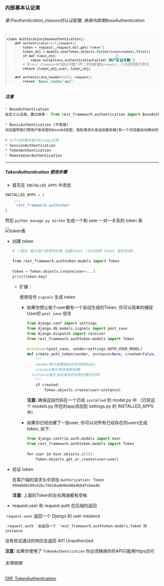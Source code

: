 ### 内部基本认证类
###### 基于authentication_classes的认证配置, 继承内部类BaseAuthentication

![认证继承内部类BaseAuthentication](./pictures/认证继承内部类BaseAuthentication.png)

##### 注意

~~~python
* BaseAuthentication
自定义认证类，建议继承： from rest_framework.authentication import BaseAuthentication

* BasicAuthentication (不常用)
浏览器帮我们把用户账号密码base64加密，放到请求头发送给服务端[有一个浏览器自动弹出的认证对话框]

# 以下内部类均基于Django实现
* SessionAuthentication
* TokenAuthentication
* RemoteUserAuthentication
~~~

------



##### TokenAuthentication 使用步骤

* 首先在 `INSTALLED_APPS` 中添加

~~~python
INSTALLED_APPS = (
    ...
    'rest_framework.authtoken'
)
~~~

然后 `python manage.py mirate` 生成一个和 user 一对一关系的 token 表

![token表](./pictures/token表.png)

* 创建 token

  ~~~python
  # 一般在 每次用户登录的时候 创建token (可以判断 token 是否失效)
  
  from rest_framework.authtoken.models import Token
  
  token = Token.objects.create(user=...)
  print(token.key)
  ~~~

  - 扩展：

    使用信号  `signals` 生成 token

    - 如果你想让每个user都有一个自动生成的Token, 你可以简单的捕捉User的  `post_save`  信号

      ~~~python
      from django.conf import settings
      from django.db.models.signals import post_save
      from django.dispatch import receiver
      from rest_framework.authtoken.models import Token
      
      @receiver(post_save, sender=settings.AUTH_USER_MODEL)
      def create_auth_token(sender, instance=None, created=False, **kwargs):
          """
          sender表示是要保存的实例的Model
          created表示是否是新创建
    	instance表示当前保存的实例对象的引用
          """
          if created:
              Token.objects.create(user=instance)
      ~~~
      
      **注意:** 确保这段代码在一个已经 `installed` 的 model.py 中 （已将这个 models.py 所在的app添加到 settings.py 的 INSTALLED_APPS 中）
      
    - 如果你已经创建了一些user, 你可以对所有已经存在的users生成token, 如下:
    
      ~~~python
      from django.contrib.auth.models import User
      from rest_framework.authtoken.models import Token
      
      for user in User.objects.all():
          Token.objects.get_or_create(user=user)
      ~~~
    
  
* 验证 token

  在客户端的请求头中添加
  `Authorization: Token 9944b09199c62bcf9418ad846dd0e4bbdfc6ee4b`
  
  **注意:** 上面的Token的左右两端都有空格


* request.user 和 request.auth 在后端的返回

​      `request.user` 返回一个 Django 的 user instance

  	`request.auth `会返回一个 `rest_framework.authtoken.models.Token`的 instance

没有验证通过的响应会返回 401 Unauthorized

**注意:** 如果你使用了  `TokenAuthentication`  你必须确保你的API只能用https访问



###### 友情链接

[DRF TokenAuthentication](https://blog.csdn.net/lancegentry/article/details/99936387)

































